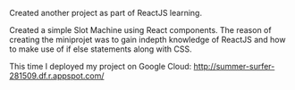 Created another project as part of ReactJS learning.

Created a simple Slot Machine using React components. The reason of creating the miniprojet was to gain indepth knowledge of ReactJS and how to make use of if else statements 
along with CSS.

This time I deployed my project on Google Cloud: http://summer-surfer-281509.df.r.appspot.com/

